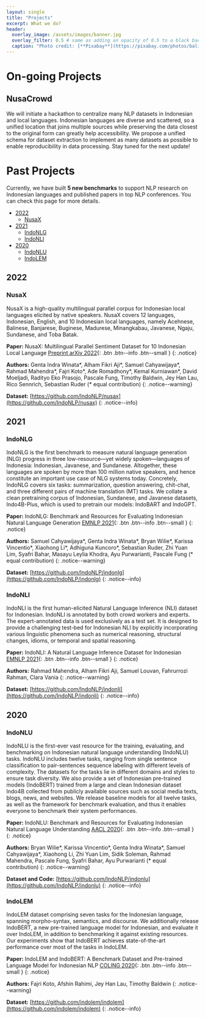 ```yaml
---
layout: single
title: "Projects"
excerpt: What we do?
header:
  overlay_image: /assets/images/banner.jpg
  overlay_filter: 0.5 # same as adding an opacity of 0.5 to a black background
  caption: "Photo credit: [**Pixabay**](https://pixabay.com/photos/bali-nature-mountain-pond-volcano-1674192/)"
---
```


# On-going Projects

## NusaCrowd
We will initiate a hackathon to centralize many NLP datasets in Indonesian and local languages. Indonesian languages are diverse and scattered, so a unified location that joins multiple sources while preserving the data closest to the original form can greatly help accessibility. We propose a unified schema for dataset extraction to implement as many datasets as possible to enable reproducibility in data processing. Stay tuned for the next update!

# Past Projects
Currently, we have built **5 new benchmarks** to support NLP research on Indonesian languages and published papers in top NLP conferences. You can check this page for more details.

* [2022](https://indonlp.github.io/projects#2022)
    * [NusaX](https://indonlp.github.io/projects#nusax)
* [2021](https://indonlp.github.io/projects#2021)
    * [IndoNLG](https://indonlp.github.io/projects#indonlg)
    * [IndoNLI](https://indonlp.github.io/projects#indonli)
* [2020](https://indonlp.github.io/projects#2020)
    * [IndoNLU](https://indonlp.github.io/projects#indonlu)
    * [IndoLEM](https://indonlp.github.io/projects#indolem)

## 2022

### NusaX

NusaX is a high-quality multilingual parallel corpus for Indonesian local languages elicited by native speakers. NusaX covers 12 languages, Indonesian, English, and 10 Indonesian local languages, namely Acehnese, Balinese, Banjarese, Buginese, Madurese, Minangkabau, Javanese, Ngaju, Sundanese, and Toba Batak.

<i class="fas fa-book" aria-hidden="true"></i> **Paper:** NusaX: Multilingual Parallel Sentiment Dataset for 10 Indonesian Local Language [Preprint arXiv 2022](https://arxiv.org/pdf/2205.15960.pdf){: .btn .btn--info .btn--small } 
{: .notice}

<i class="fas fa-at" aria-hidden="true"></i> **Authors:** Genta Indra Winata\*, Alham Fikri Aji\*, Samuel Cahyawijaya\*, Rahmad Mahendra\*, Fajri Koto\*, Ade Romadhony\*, Kemal Kurniawan\*, David Moeljadi, Radityo Eko Prasojo, Pascale Fung, Timothy Baldwin, Jey Han Lau, Rico Sennrich, Sebastian Ruder  (* equal contribution)
{: .notice--warning}

<i class="fas fa-database" aria-hidden="true"></i> **Dataset:** [https://github.com/IndoNLP/nusax](https://github.com/IndoNLP/nusax) 
{: .notice--info}

## 2021

### IndoNLG

IndoNLG is the first benchmark to measure natural language generation (NLG) progress in three low-resource—yet widely spoken—languages of Indonesia: Indonesian, Javanese, and Sundanese. Altogether, these languages are spoken by more than 100 million native speakers, and hence constitute an important use case of NLG systems today. Concretely, IndoNLG covers six tasks: summarization, question answering, chit-chat, and three different pairs of machine translation (MT) tasks. We collate a clean pretraining corpus of Indonesian, Sundanese, and Javanese datasets, Indo4B-Plus, which is used to pretrain our models: IndoBART and IndoGPT. 

<i class="fas fa-book" aria-hidden="true"></i> **Paper:** IndoNLG: Benchmark and Resources for Evaluating Indonesian Natural Language Generation [EMNLP 2021](https://aclanthology.org/2021.emnlp-main.699.pdf){: .btn .btn--info .btn--small } 
{: .notice}

<i class="fas fa-at" aria-hidden="true"></i> **Authors:** Samuel Cahyawijaya\*, Genta Indra Winata\*, Bryan Wilie\*, Karissa Vincentio\*, Xiaohong Li\*, Adhiguna Kuncoro\*, Sebastian Ruder, Zhi Yuan Lim, Syafri Bahar, Masayu Leylia Khodra, Ayu Purwarianti, Pascale Fung (\* equal contribution)
{: .notice--warning}

<i class="fas fa-database" aria-hidden="true"></i> **Dataset:** [https://github.com/IndoNLP/indonlg](https://github.com/IndoNLP/indonlg) 
{: .notice--info}

### IndoNLI

IndoNLI is the first human-elicited Natural Language Inference (NLI) dataset for Indonesian. IndoNLI is annotated by both crowd workers and experts. The expert-annotated data is used exclusively as a test set. It is designed to provide a challenging test-bed for Indonesian NLI by explicitly incorporating various linguistic phenomena such as numerical reasoning, structural changes, idioms, or temporal and spatial reasoning.

<i class="fas fa-book" aria-hidden="true"></i> **Paper:** IndoNLI: A Natural Language Inference Dataset for Indonesian [EMNLP 2021](https://aclanthology.org/2021.emnlp-main.821.pdf){: .btn .btn--info .btn--small } 
{: .notice}

<i class="fas fa-at" aria-hidden="true"></i> **Authors:** Rahmad Mahendra, Alham Fikri Aji, Samuel Louvan, Fahrurrozi Rahman, Clara Vania
{: .notice--warning}

<i class="fas fa-database" aria-hidden="true"></i> **Dataset:** [https://github.com/IndoNLP/indonli](https://github.com/IndoNLP/indonli) 
{: .notice--info}

## 2020

### IndoNLU

IndoNLU is the first-ever vast resource for the training, evaluating, and benchmarking on Indonesian natural language understanding (IndoNLU) tasks. IndoNLU includes twelve tasks, ranging from single sentence classification to pair-sentences sequence labeling with different levels of complexity. The datasets for the tasks lie in different domains and styles to ensure task diversity. We also provide a set of Indonesian pre-trained models (IndoBERT) trained from a large and clean Indonesian dataset Indo4B collected from publicly available sources such as social media texts, blogs, news, and websites. We release baseline models for all twelve tasks, as well as the framework for benchmark evaluation, and thus it enables everyone to benchmark their system performances. 

<i class="fas fa-book" aria-hidden="true"></i> **Paper:** IndoNLU: Benchmark and Resources for Evaluating Indonesian Natural Language Understanding [AACL 2020](https://aclanthology.org/2020.aacl-main.85.pdf){: .btn .btn--info .btn--small } 
{: .notice}

<i class="fas fa-at" aria-hidden="true"></i> **Authors:** Bryan Wilie\*, Karissa Vincentio\*, Genta Indra Winata\*, Samuel Cahyawijaya\*, Xiaohong Li, Zhi Yuan Lim, Sidik Soleman, Rahmad Mahendra, Pascale Fung, Syafri Bahar, Ayu Purwarianti (\* equal contribution)
{: .notice--warning}

<i class="fas fa-database" aria-hidden="true"></i> **Dataset and Code:** [https://github.com/IndoNLP/indonlu](https://github.com/IndoNLP/indonlu) 
{: .notice--info}

### IndoLEM
IndoLEM dataset comprising seven tasks for the Indonesian language, spanning morpho-syntax, semantics, and discourse. We additionally release IndoBERT, a new pre-trained language model for Indonesian, and evaluate it over IndoLEM, in addition to benchmarking it against existing resources. Our experiments show that IndoBERT achieves state-of-the-art performance over most of the tasks in IndoLEM.

<i class="fas fa-book" aria-hidden="true"></i> **Paper:** IndoLEM and IndoBERT: A Benchmark Dataset and Pre-trained Language Model for Indonesian NLP [COLING 2020](https://aclanthology.org/2020.coling-main.66.pdf){: .btn .btn--info .btn--small } 
{: .notice}

<i class="fas fa-at" aria-hidden="true"></i> **Authors:** Fajri Koto, Afshin Rahimi, Jey Han Lau, Timothy Baldwin
{: .notice--warning}

<i class="fas fa-database" aria-hidden="true"></i> **Dataset:** [https://github.com/indolem/indolem](https://github.com/indolem/indolem) 
{: .notice--info}